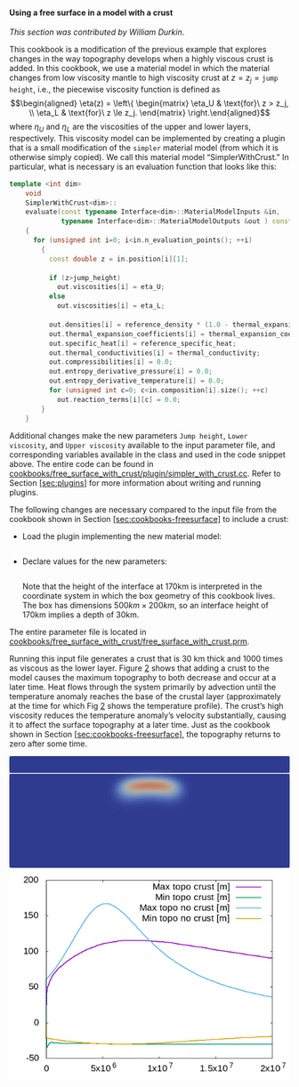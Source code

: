 #### Using a free surface in a model with a crust

*This section was contributed by William Durkin*.

This cookbook is a modification of the previous example that explores changes
in the way topography develops when a highly viscous crust is added. In this
cookbook, we use a material model in which the material changes from low
viscosity mantle to high viscosity crust at $z = z_j = \texttt{jump height}$,
i.e., the piecewise viscosity function is defined as $$\begin{aligned}
  \eta(z) = \left\{
    \begin{matrix}
      \eta_U & \text{for}\ z > z_j, \\
      \eta_L & \text{for}\ z  \le z_j.
    \end{matrix}
  \right.\end{aligned}$$ where $\eta_U$ and $\eta_L$ are the viscosities of
the upper and lower layers, respectively. This viscosity model can be
implemented by creating a plugin that is a small modification of the `simpler`
material model (from which it is otherwise simply copied). We call this
material model &ldquo;SimplerWithCrust.&rdquo; In particular, what is
necessary is an evaluation function that looks like this:

``` c++
template <int dim>
    void
    SimplerWithCrust<dim>::
    evaluate(const typename Interface<dim>::MaterialModelInputs &in,
             typename Interface<dim>::MaterialModelOutputs &out ) const
    {
      for (unsigned int i=0; i<in.n_evaluation_points(); ++i)
        {
          const double z = in.position[i][1];

          if (z>jump_height)
            out.viscosities[i] = eta_U;
          else
            out.viscosities[i] = eta_L;

          out.densities[i] = reference_density * (1.0 - thermal_expansion_coefficient * (in.temperature[i] - reference_temperature));
          out.thermal_expansion_coefficients[i] = thermal_expansion_coefficient;
          out.specific_heat[i] = reference_specific_heat;
          out.thermal_conductivities[i] = thermal_conductivity;
          out.compressibilities[i] = 0.0;
          out.entropy_derivative_pressure[i] = 0.0;
          out.entropy_derivative_temperature[i] = 0.0;
          for (unsigned int c=0; c<in.composition[i].size(); ++c)
            out.reaction_terms[i][c] = 0.0;
        }
    }
```

Additional changes make the new parameters `Jump height`, `Lower viscosity`,
and `Upper viscosity` available to the input parameter file, and corresponding
variables available in the class and used in the code snippet above. The
entire code can be found in
[cookbooks/free_surface_with_crust/plugin/simpler_with_crust.cc](https://www.github.com/geodynamics/aspect/blob/main/cookbooks/free_surface_with_crust/plugin/simpler_with_crust.cc). Refer to
Section&nbsp;[\[sec:plugins\]][1] for more information about writing and
running plugins.

The following changes are necessary compared to the input file from the
cookbook shown in Section&nbsp;[\[sec:cookbooks-freesurface\]][2] to include a
crust:

-   Load the plugin implementing the new material model:

    ``` prmfile
    ```

-   Declare values for the new parameters:

    ``` prmfile
    ```

    Note that the height of the interface at 170km is interpreted in the
    coordinate system in which the box geometry of this cookbook lives. The
    box has dimensions $500\si{km}\times 200\si{km}$, so an interface height
    of 170km implies a depth of 30km.

The entire parameter file is located in
[cookbooks/free_surface_with_crust/free_surface_with_crust.prm](https://www.github.com/geodynamics/aspect/blob/main/cookbooks/free_surface_with_crust/free_surface_with_crust.prm).

Running this input file generates a crust that is 30 km thick and 1000 times
as viscous as the lower layer. Figure&nbsp;[2][] shows that adding a crust to
the model causes the maximum topography to both decrease and occur at a later
time. Heat flows through the system primarily by advection until the
temperature anomaly reaches the base of the crustal layer (approximately at
the time for which Fig&nbsp;[2][] shows the temperature profile). The
crust&rsquo;s high viscosity reduces the temperature anomaly&rsquo;s velocity
substantially, causing it to affect the surface topography at a later time.
Just as the cookbook shown in Section&nbsp;[\[sec:cookbooks-freesurface\]][2],
the topography returns to zero after some time.

<img src="cookbooks/free_surface_with_crust/doc/free_surface_with_crust.png" title="fig:" id="fig:freesurfaceWC" style="height:25.0%" alt="Adding a viscous crust to a model with surface topography. The thermal anomaly spreads horizontally as it collides with the highly viscous crust (left, white solid line). The addition of a crustal layer both dampens and delays the appearance of the topographic maximum and minimum (right)." />
<img src="cookbooks/free_surface_with_crust/doc/topography.png" title="fig:" id="fig:freesurfaceWC" style="height:25.0%" alt="Adding a viscous crust to a model with surface topography. The thermal anomaly spreads horizontally as it collides with the highly viscous crust (left, white solid line). The addition of a crustal layer both dampens and delays the appearance of the topographic maximum and minimum (right)." />

  [cookbooks/free_surface_with_crust/plugin/simpler_with_crust.cc]: cookbooks/free_surface_with_crust/plugin/simpler_with_crust.cc
  [1]: #sec:plugins
  [2]: #sec:cookbooks-freesurface
  [cookbooks/free_surface_with_crust/free_surface_with_crust.prm]: cookbooks/free_surface_with_crust/free_surface_with_crust.prm
  [2]: #fig:freesurfaceWC
